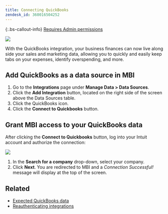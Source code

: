 ```yaml
---
title: Connecting QuickBooks
zendesk_id: 360016504252
---
```


{:.bs-callout-info}
[Requires Admin permissions](../../administrator/user-management/user-management.md)

![](../../assets/Quickbooks.png)

With the QuickBooks integration, your business finances can now live along side your sales and marketing data, allowing you to quickly and easily keep tabs on your expenses, identify overspending, and more.

## Add QuickBooks as a data source in MBI

1. Go to the **Integrations** page under **Manage Data > Data Sources**.
1. Click the **Add Integration** button, located on the right side of the screen above the Data Sources table.
1. Click the QuickBooks icon.
1. Click the **Connect to Quickbooks** button.

## Grant MBI access to your QuickBooks data

After clicking the **Connect to Quickbooks** button, log into your Intuit account and authorize the connection:

![](../../assets/QuickBooks_App_Store_1.jpg)

1. In the **Search for a company** drop-down, select your company.
1. Click **Next**. You are redirected to MBI and a *Connection Successful!* message will display at the top of the screen.

## Related

* [Expected QuickBooks data](../data-analyst/importing-data/integrations/quickbooks-data.md)
* [Reauthenticating integrations](https://support.magento.com/hc/en-us/articles/360016733151)
